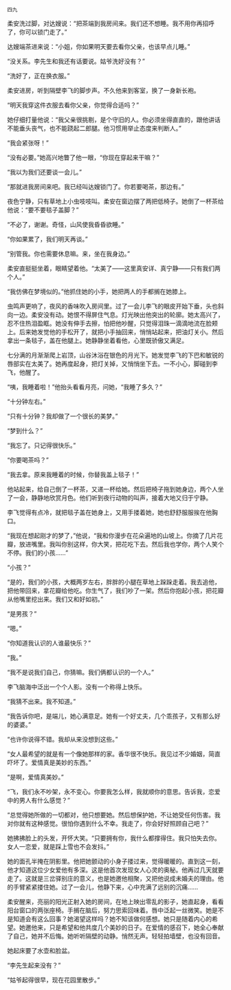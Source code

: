     四九 

   柔安洗过脚，对达嫂说：“把茶端到我房间来。我们还不想睡。我不用你再招呼了，你可以锁门走了。”

   达嫂端茶进来说：“小姐，你如果明天要去看你父亲，也该早点儿睡。”

   “没关系。李先生和我还有话要说。姑爷洗好没有？”

   “洗好了，正在换衣服。”

   柔安进房，听到隔壁李飞的脚步声。不久他来到客室，换了一身新长袍。

   “明天我穿这件衣服去看你父亲，你觉得合适吗？”

   她仔细打量他说：“我父亲很挑剔，是个守旧的人。你必须坐得直直的，跟他讲话不能垂头丧气，也不能跷起二郎腿。他习惯用举止态度来判断人。”

   “我会紧张呀！”

   “没有必要。”她高兴地瞥了他一眼，“你现在穿起来干嘛？”

   “我以为我们还要谈一会儿。”

   “那就进我房间来吧。我已经叫达嫂锁门了。你若要喝茶，那边有。”

   夜色宁静，只有草地上小虫吱吱叫。柔安在窗边摆了两把低椅子。她倒了一杯茶给他说：“要不要毯子盖脚？”

   “不必了，谢谢。奇怪，山风使我昏昏欲睡。”

   “你如果累了，我们明天再谈。”

   “别管我。你也需要休息嘛。来，坐在我身边。”

   柔安直挺挺坐着，眼睛望着他。“太美了——这里真安详、真宁静——只有我们两个人。”

   “我仿佛在梦境似的。”他抓住她的小手，她把两人的手都搁在她膝上。

   虫鸣声更响了，夜风的香味吹入房间里。过了一会儿李飞的眼皮开始下垂，头也斜向一边。柔安没有动。她恨不得屏住气息。灯光映出他突出的轮廓。她太高兴了，忍不住热泪盈眶。她没有伸手去擦，怕把他吵醒，只觉得泪珠一滴滴地流在脸颊上。后来她发觉他的手松开了，就把小手抽回来，悄悄站起来，把油灯关小。然后拿出一条毯子，盖在他腿上。她静静坐着看他，心里既骄傲又满足。

   七分满的月渐渐爬上岩顶，山谷沐浴在银色的月光下。她发觉李飞的下巴和敏锐的唇部实在太美了。她再度起身，把灯关掉，又悄悄坐下去。一不小心，脚碰到李飞，他醒了。

   “咦，我睡着啦！”他抬头看看月亮，问她，“我睡了多久？”

   “十分钟左右。”

   “只有十分钟？我却做了一个很长的美梦。”

   “梦到什么？”

   “我忘了。只记得很快乐。”

   “你要喝茶吗？”

   “我去拿。原来我睡着的时候，你替我盖上毯子！”

   他站起来，给自己倒了一杯茶，又递一杯给她。然后把椅子拖到她身边，两个人坐了一会，静静地欣赏月色。他们听到夜行动物的叫声，接着大地又归于宁静。

   李飞觉得有点冷，就把毯子盖在她身上，又用手搂着她，她也舒舒服服挨在他胸口。

   “我现在想起刚才的梦了，”他说，“我和你漫步在花朵遍地的山坡上。你摘了几片花瓣，放进嘴里。我叫你别这样，你大笑，把花吃下去。然后我也学你，两个人笑个不停。我们的小孩……”

   “小孩？”

   “是的，我们的小孩，大概两岁左右，胖胖的小腿在草地上跺跺走着。我去追他，把他带回来，拿花瓣给他吃。你生气了，我们吵了一架。然后你抱起小孩，把花瓣从他嘴里挖出来。我们又和好如初。”

   “是男孩？”

   “嗯。”

   “你知道我认识的人谁最快乐？”

   “我。”

   “我不是说我们自己，你猜嘛。我们俩都认识的一个人。”

   李飞脑海中泛出一个个人影。没有一个称得上快乐。

   “我猜不出来。我不知道。”

   “我告诉你吧，是端儿，她心满意足。她有一个好丈夫，几个乖孩子，又有那么好的婆婆。”

   “也许你说得不错。我却从来没想到这些。”

   “女人最希望的就是有一个像她那样的家。香华很不快乐。我见过不少婚姻，简直吓坏了。爱情真是美妙的东西。”

   “是啊，爱情真美妙。”

   “飞，我们永不吵架，永不变心。你要我怎么样，我就顺你的意思。告诉我，恋爱中的男人有什么感觉？”

   “总觉得她所做的一切都对，他只想要她。然后想保护她，不让她受任何伤害。我对你就有这种感觉。很怕你遇到什么不幸。我走了，你会好好照顾自己吧？”

   她拂拂脸上的头发，开怀大笑。“只要拥有你，我什么都撑得住。我只怕失去你。女人一恋爱，就是踩上雪也不会发抖。”

   她的面孔半掩在阴影里。他把她颤动的小身子搂过来，觉得暖暖的。直到这一刻，他才知道这位少女爱他有多深。这是他首次发现女人心灵的奥秘。他再过几天就要走了。这就是三岔驿别庄的意义，也是她邀他相聚，又把他说成未婚夫的理由。他的手臂紧紧搂住她。过了一会儿，他静下来，心中充满了远别的沉痛……

   柔安醒来，亮丽的阳光正射入她的房间，在地上映出零乱的影子，她直起身，看看阳台窗口的两张座椅。手搁在脑后，努力思索回味着。唇中泛起一丝微笑。她是不是知道会有这么回事？她渴望这样吗？她不知该做何感想。她只是随着内心的希望。她邀他来，只是希望和他共度几个美妙的日子。在爱情的感召下，她全心奉献了自己，她并不后悔。她听听隔壁的动静。悄然无声。轻轻拍墙壁，也没有回音。

   她起床要了水壶和脸盆。

   “李先生起来没有？”

   “姑爷起得很早，现在花园里散步。”

